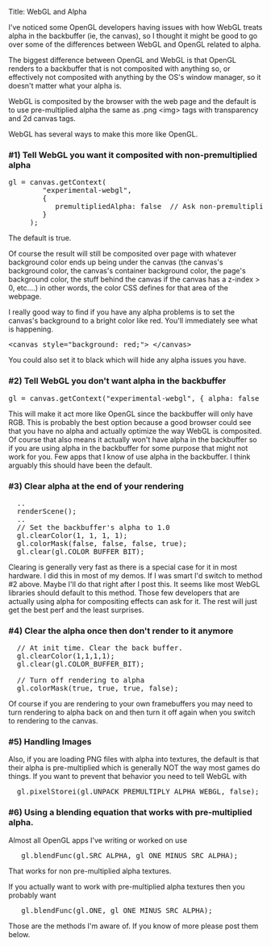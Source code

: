 Title: WebGL and Alpha

I've noticed some OpenGL developers having issues with how WebGL treats alpha in the backbuffer (ie, the canvas), so I thought it might be good to go over some of the differences between WebGL and OpenGL related to alpha.
<!--more-->
The biggest difference between OpenGL and WebGL is that OpenGL renders to a backbuffer that is not composited with anything so, or effectively not composited with anything by the OS's window manager, so it doesn't matter what your alpha is.

WebGL is composited by the browser with the web page and the default is to use pre-multiplied alpha the same as .png &lt;img&gt; tags with transparency and 2d canvas tags.

WebGL has several ways to make this more like OpenGL.

<h3>#1) Tell WebGL you want it composited with non-premultiplied alpha</h3>

<pre class="prettyprint showlinemods">
gl = canvas.getContext(
        "experimental-webgl", 
        {  
           premultipliedAlpha: false  // Ask non-premultiplied alpha
        }
     );
</pre>

The default is true.

Of course the result will still be composited over page with whatever background color ends up being under the canvas  (the canvas's background color, the canvas's container background color, the page's background color, the stuff behind the canvas if the canvas has a z-index > 0, etc....) in other words, the color CSS defines for that area of the webpage.

I really good way to find if you have any alpha problems is to set the canvas's background to a bright color like red. You'll immediately see what is happening.

<pre class="prettyprint showlinemods">
&lt;canvas style="background: red;"&gt; &lt;/canvas&gt;
</pre>

You could also set it to black which will hide any alpha issues you have.

<h3>#2) Tell WebGL you don't want alpha in the backbuffer</h3>

<pre class="prettyprint showlinemods">
gl = canvas.getContext("experimental-webgl", { alpha: false }};
</pre>

This will make it act more like OpenGL since the backbuffer will only have RGB. This is probably the best option because a good browser could see that you have no alpha and actually optimize the way WebGL is composited. Of course that also means it actually won't have alpha in the backbuffer so if you are using alpha in the backbuffer for some purpose that might not work for you. Few apps that I know of use alpha in the backbuffer. I think arguably this should have been the default.

<h3>#3) Clear alpha at the end of your rendering</h3>

<pre class="prettyprint showlinemods">
  ..
  renderScene();
  ..
  // Set the backbuffer's alpha to 1.0
  gl.clearColor(1, 1, 1, 1);
  gl.colorMask(false, false, false, true);
  gl.clear(gl.COLOR_BUFFER_BIT);
</pre>

Clearing is generally very fast as there is a special case for it in most hardware. I did this in most of my demos. If I was smart I'd switch to method #2 above. Maybe I'll do that right after I post this. It seems like most WebGL libraries should default to this method. Those few developers that are actually using alpha for compositing effects can ask for it. The rest will just get the best perf and the least surprises.

<h3>#4) Clear the alpha once then don't render to it anymore</h3>

<pre class="prettyprint showlinemods">
  // At init time. Clear the back buffer.
  gl.clearColor(1,1,1,1);
  gl.clear(gl.COLOR_BUFFER_BIT);

  // Turn off rendering to alpha
  gl.colorMask(true, true, true, false); 
</pre>

Of course if you are rendering to your own framebuffers you may need to turn rendering to alpha back on and then turn it off again when you switch to rendering to the canvas.

<h3>#5) Handling Images</h3>

Also, if you are loading PNG files with alpha into textures, the default is that their alpha is pre-multiplied which is generally NOT the way most games do things. If you want to prevent that behavior you need to tell WebGL with

<pre class="prettyprint showlinemods">
  gl.pixelStorei(gl.UNPACK_PREMULTIPLY_ALPHA_WEBGL, false);
</pre>

<h3>#6) Using a blending equation that works with pre-multiplied alpha.</h3>

Almost all OpenGL apps I've writing or worked on use

<pre class="prettyprint showlinemods">
   gl.blendFunc(gl.SRC_ALPHA, gl_ONE_MINUS_SRC_ALPHA);
</pre>

That works for non pre-multiplied alpha textures.

If you actually want to work with pre-multiplied alpha textures then you probably want

<pre class="prettyprint showlinemods">
   gl.blendFunc(gl.ONE, gl_ONE_MINUS_SRC_ALPHA);
</pre>

Those are the methods I'm aware of. If you know of more please post them below.



